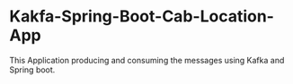 # Kakfa-Spring-Boot-Cab-Location-App
This Application producing and consuming the messages using Kafka and Spring boot.

